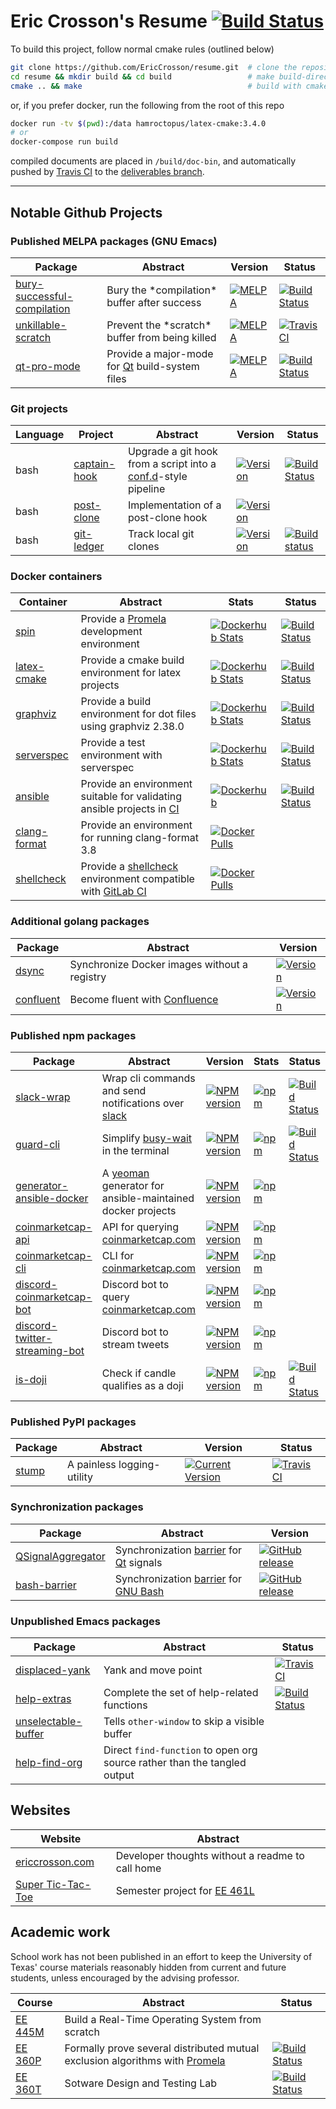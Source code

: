 # Eric Crosson's Resume [![Build Status](https://travis-ci.org/EricCrosson/resume.svg?branch=master)](https://travis-ci.org/EricCrosson/resume)

To build this project, follow normal cmake rules (outlined below)

```sh
git clone https://github.com/EricCrosson/resume.git  # clone the repository
cd resume && mkdir build && cd build                 # make build-directory
cmake .. && make                                     # build with cmake
```

or, if you prefer docker, run the following from the root of this repo

```sh
docker run -tv $(pwd):/data hamroctopus/latex-cmake:3.4.0
# or
docker-compose run build
```

compiled documents are placed in `/build/doc-bin`, and automatically
pushed by [Travis CI] to the [deliverables branch].

  [Travis CI]: https://travis-ci.org/
  [deliverables branch]: https://github.com/EricCrosson/resume/blob/deliverables/resume.pdf

---

## Notable Github Projects

### Published MELPA packages (GNU Emacs)

| Package                                                                                   | Abstract                                         | Version                                                                                                                     | Status                                                                                                                                                            |
|-------------------------------------------------------------------------------------------|--------------------------------------------------|-----------------------------------------------------------------------------------------------------------------------------|-------------------------------------------------------------------------------------------------------------------------------------------------------------------|
| [bury-successful-compilation](https://github.com/EricCrosson/bury-successful-compilation) | Bury the \*compilation\* buffer after success    | [![MELPA](http://melpa.org/packages/bury-successful-compilation-badge.svg)](http://melpa.org/#/bury-successful-compilation) | [![Build Status](https://travis-ci.org/EricCrosson/bury-successful-compilation.svg?branch=master)](https://travis-ci.org/EricCrosson/bury-successful-compilation) |
| [unkillable-scratch](https://github.com/EricCrosson/unkillable-scratch)                   | Prevent the \*scratch\* buffer from being killed | [![MELPA](http://melpa.org/packages/unkillable-scratch-badge.svg)](http://melpa.org/#/unkillable-scratch)                   | [![Travis CI](https://travis-ci.org/EricCrosson/unkillable-scratch.svg?branch=master)](https://travis-ci.org/EricCrosson/unkillable-scratch)                      |
| [qt-pro-mode](https://github.com/EricCrosson/qt-pro-mode)                                 | Provide a major-mode for [Qt] build-system files | [![MELPA](https://melpa.org/packages/qt-pro-mode-badge.svg)](https://melpa.org/#/qt-pro-mode)                               | [![Build Status](https://travis-ci.org/EricCrosson/qt-pro-mode.svg?branch=master)](https://travis-ci.org/EricCrosson/qt-pro-mode)                                 |

  [Qt]: http://qt-project.org

### Git projects

| Language | Project                                              | Abstract                                                                                                             | Version                                                                                                                          | Status                                                                                                                        |
|----------|------------------------------------------------------|----------------------------------------------------------------------------------------------------------------------|----------------------------------------------------------------------------------------------------------------------------------|-------------------------------------------------------------------------------------------------------------------------------|
| bash     | [captain-hook]                                       | Upgrade a git hook from a script into a [conf.d](http://blog.siphos.be/2013/05/the-linux-d-approach/)-style pipeline | [![Version](https://img.shields.io/github/release/git-hook/captain-hook.svg)](https://github.com/git-hook/captain-hook/releases) | [![Build Status](https://travis-ci.org/git-hook/captain-hook.svg?branch=master)](https://travis-ci.org/git-hook/captain-hook) |
| bash     | [post-clone]                                         | Implementation of a post-clone hook                                                                                  | [![Version](https://img.shields.io/github/release/git-hook/post-clone.svg)](https://github.com/git-hook/post-clone/releases)     |                                                                                                                               |
| bash     | [git-ledger](https://github.com/git-hook/git-ledger) | Track local git clones                                                                                               | [![Version](https://img.shields.io/github/tag/git-hook/git-ledger.svg)](https://github.com/git-hook/git-ledger/releases)         | [![Build status](https://travis-ci.org/git-hook/git-ledger.svg?branch=master)](https://travis-ci.org/git-hook/git-ledger)     |

  [captain-hook]: https://github.com/git-hook/captain-hook
  [post-clone]: https://github.com/git-hook/post-clone


### Docker containers

| Container                                                      | Abstract                                                                                               | Stats                                                                                                                                           | Status                                                                                                                                        |
|----------------------------------------------------------------|--------------------------------------------------------------------------------------------------------|-------------------------------------------------------------------------------------------------------------------------------------------------|-----------------------------------------------------------------------------------------------------------------------------------------------|
| [spin]                                                         | Provide a [Promela] development environment                                                            | [![Dockerhub Stats](https://img.shields.io/docker/pulls/hamroctopus/spin.svg)](https://hub.docker.com/r/hamroctopus/spin/)                      | [![Build Status](https://travis-ci.org/EricCrosson/spin.svg?branch=travis-ci)](https://travis-ci.org/EricCrosson/spin)                        |
| [latex-cmake]                                                  | Provide a cmake build environment for latex projects                                                   | [![Dockerhub Stats](https://img.shields.io/docker/pulls/hamroctopus/latex-cmake.svg)](https://hub.docker.com/r/hamroctopus/latex-cmake/)        | [![Build Status](https://travis-ci.org/EricCrosson/latex-cmake.svg?branch=travis-ci)](https://travis-ci.org/EricCrosson/latex-cmake)          |
| [graphviz]                                                     | Provide a build environment for dot files using graphviz 2.38.0                                        | [![Dockerhub Stats](https://img.shields.io/docker/pulls/hamroctopus/graphviz.svg)](https://hub.docker.com/r/hamroctopus/graphviz/)              | [![Build Status](https://travis-ci.org/EricCrosson/graphviz.svg?branch=graphviz)](https://travis-ci.org/EricCrosson/graphviz)                 |
| [serverspec]                                                   | Provide a test environment with serverspec                                                             | [![Dockerhub Stats](https://img.shields.io/docker/pulls/hamroctopus/serverspec.svg)](https://hub.docker.com/r/hamroctopus/serverspec/)          | [![Build Status](https://travis-ci.org/EricCrosson/docker-serverspec.svg?branch=master)](https://travis-ci.org/EricCrosson/docker-serverspec) |
| [ansible]                                                      | Provide an environment suitable for validating ansible projects in [CI]                                | [![Dockerhub](https://img.shields.io/docker/pulls/hamroctopus/ansible.svg)](https://hub.docker.com/r/hamroctopus/ansible/)                      | [![Build Status](https://travis-ci.org/EricCrosson/ansible-docker.svg?branch=master)](https://travis-ci.org/EricCrosson/ansible-docker)       |
| [clang-format]                                                 | Provide an environment for running clang-format 3.8                                                    | [![Docker Pulls](https://img.shields.io/docker/pulls/hamroctopus/clang-format-3.8.svg)](https://hub.docker.com/r/hamroctopus/clang-format-3.8/) |                                                                                                                                               |
| [shellcheck](https://github.com/ericcrosson/docker-shellcheck) | Provide a [shellcheck](https://github.com/koalaman/shellcheck) environment compatible with [GitLab CI] | [![Docker Pulls](https://img.shields.io/docker/pulls/hamroctopus/shellcheck.svg)](https://hub.docker.com/r/hamroctopus/shellcheck/)             |                                                                                                                                               |

  [Promela]: https://en.m.wikipedia.org/wiki/Promela
  [latex-cmake]: https://github.com/ericcrosson/latex-cmake
  [spin]: https://github.com/ericcrosson/spin
  [graphviz]: https://github.com/ericcrosson/graphviz
  [serverspec]: https://github.com/ericcrosson/docker-serverspec
  [clang-format]: https://github.com/EricCrosson/docker-clang-format-3.8
  [GitLab CI]: https://about.gitlab.com/features/gitlab-ci-cd/
  [CI]: https://en.wikipedia.org/wiki/Continuous_integration
  [ansible]: https://github.com/EricCrosson/ansible-docker

### Additional golang packages

| Package     | Abstract                                     | Version                                                                                                              |
|-------------|----------------------------------------------|----------------------------------------------------------------------------------------------------------------------|
| [dsync]     | Synchronize Docker images without a registry | [![Version](https://img.shields.io/github/tag/ericcrosson/dsync.svg)](https://github.com/ericcrosson/dsync/releases) |
| [confluent] | Become fluent with [Confluence]              | [![Version](https://img.shields.io/github/tag/ericcrosson/dsync.svg)](https://github.com/ericcrosson/dsync/releases) |

  [dsync]: https://github.com/ericcrosson/dsync
  [confluent]: https://github.com/ericcrosson/confluent
  [Confluence]: https://www.atlassian.com/software/confluence

### Published npm packages

| Package                                                 | Abstract                                                                               | Version                                                                                                                               | Stats                                                                                                                                  | Status                                                                                                                          |
|---------------------------------------------------------|----------------------------------------------------------------------------------------|---------------------------------------------------------------------------------------------------------------------------------------|----------------------------------------------------------------------------------------------------------------------------------------|---------------------------------------------------------------------------------------------------------------------------------|
| [slack-wrap](https://github.com/EricCrosson/slack-wrap) | Wrap cli commands and send notifications over [slack]                                  | [![NPM version](https://badge.fury.io/js/slack-wrap.svg)](https://npmjs.org/package/slack-wrap)                                       | [![npm](https://img.shields.io/npm/dt/slack-wrap.svg)](https://www.npmjs.com/package/slack-wrap)                                       | [![Build Status](https://travis-ci.org/EricCrosson/slack-wrap.svg?branch=master)](https://travis-ci.org/EricCrosson/slack-wrap) |
| [guard-cli](https://github.com/EricCrosson/guard-cli)   | Simplify [busy-wait] in the terminal                                                   | [![NPM version](https://badge.fury.io/js/guard-cli.svg)](https://npmjs.org/package/guard-cli)                                         | [![npm](https://img.shields.io/npm/dt/guard-cli.svg)](https://www.npmjs.com/package/guard-cli)                                         | [![Build Status](https://travis-ci.org/EricCrosson/guard-cli.svg?branch=master)](https://travis-ci.org/EricCrosson/guard-cli)   |
| [generator-ansible-docker]                              | A [yeoman](https://github.com/yeoman) generator for ansible-maintained docker projects | [![NPM version](https://badge.fury.io/js/generator-ansible-docker.svg)](https://www.npmjs.com/package/generator-ansible-docker)       | [![npm](https://img.shields.io/npm/dt/generator-ansible-docker.svg)](https://www.npmjs.com/package/generator-ansible-docker)           |                                                                                                                                 |
| [coinmarketcap-api]                                     | API for querying [coinmarketcap.com]                                                   | [![NPM version](https://badge.fury.io/js/coinmarketcap-cli-api.svg)](https://npmjs.org/package/coinmarketcap-cli-api)                 | [![npm](https://img.shields.io/npm/dt/coinmarketcap-cli-api.svg)](https://www.npmjs.com/package/coinmarketcap-cli-api)                 |                                                                                                                                 |
| [coinmarketcap-cli]                                     | CLI for [coinmarketcap.com]                                                            | [![NPM version](https://badge.fury.io/js/coinmarketcap-cli.svg)](https://npmjs.org/package/coinmarketcap-cli)                         | [![npm](https://img.shields.io/npm/dt/coinmarketcap-cli.svg)](https://www.npmjs.com/package/coinmarketcap-cli)                         |                                                                                                                                 |
| [discord-coinmarketcap-bot]                             | Discord bot to query [coinmarketcap.com]                                               | [![NPM version](https://badge.fury.io/js/discord-coinmarketcap-bot.svg)](https://npmjs.org/package/discord-coinmarketcap-bot)         | [![npm](https://img.shields.io/npm/dt/discord-coinmarketcap-bot.svg)](https://www.npmjs.com/package/discord-coinmarketcap-bot)         |                                                                                                                                 |
| [discord-twitter-streaming-bot]                         | Discord bot to stream tweets                                                           | [![NPM version](https://badge.fury.io/js/discord-twitter-streaming-bot.svg)](https://npmjs.org/package/discord-twitter-streaming-bot) | [![npm](https://img.shields.io/npm/dt/discord-twitter-streaming-bot.svg)](https://www.npmjs.com/package/discord-twitter-streaming-bot) |                                                                                                                                 |
| [is-doji]                                               | Check if candle qualifies as a doji                                                    | [![NPM version](https://badge.fury.io/js/is-doji.svg)](https://npmjs.org/package/is-doji)                                             | [![npm](https://img.shields.io/npm/dt/is-doji.svg)](https://www.npmjs.com/package/is-doji)                                             | [![Build Status](https://travis-ci.org/EricCrosson/is-doji.svg?branch=master)](https://travis-ci.org/EricCrosson/is-doji)       |

  [coinmarketcap.com]: https://coinmarketcap.com
  [coinmarketcap-api]: https://github.com/EricCrosson/coinmarketcap-api
  [coinmarketcap-cli]: https://github.com/EricCrosson/coinmarketcap-cli
  [discord-coinmarketcap-bot]: https://github.com/EricCrosson/discord-coinmarketcap-bot
  [discord-twitter-streaming-bot]: https://github.com/EricCrosson/discord-twitter-streaming-bot
  [generator-ansible-docker]: https://github.com/EricCrosson/generator-ansible-docker
  [busy-wait]: https://en.m.wikipedia.org/wiki/Busy_waiting
  [slack]: https://slack.com
  [is-doji]: https://github.com/EricCrosson/is-doji

### Published PyPI packages

| Package                                       | Abstract                   | Version                                                                                                | Status                                                                                                             |
|-----------------------------------------------|----------------------------|--------------------------------------------------------------------------------------------------------|--------------------------------------------------------------------------------------------------------------------|
| [stump](https://github.com/EricCrosson/stump) | A painless logging-utility | [![Current Version](https://img.shields.io/pypi/v/stump.svg)](https://pypi.python.org/pypi/stump/0.12) | [![Travis CI](https://travis-ci.org/EricCrosson/stump.svg?branch=master)](https://travis-ci.org/EricCrosson/stump) |

### Synchronization packages

Package|Abstract|Version|
---|---|---|
[QSignalAggregator] | Synchronization [barrier] for [Qt] signals | [![GitHub release](https://img.shields.io/github/release/EricCrosson/QSignalAggregator.svg)](https://github.com/EricCrosson/QSignalAggregator)
[bash-barrier] | Synchronization [barrier] for [GNU Bash] | [![GitHub release](https://img.shields.io/github/release/EricCrosson/bash-barrier.svg)](https://github.com/EricCrosson/bash-barrier)

  [QSignalAggregator]: https://github.com/EricCrosson/QSignalAggregator
  [bash-barrier]: https://github.com/EricCrosson/bash-barrier
  [barrier]: https://en.wikipedia.org/wiki/Barrier_(computer_science)
  [GNU Bash]: https://www.gnu.org/software/bash/


### Unpublished Emacs packages

| Package                                                                   | Abstract                                                                 | Status                                                                                                                 |
|---------------------------------------------------------------------------|--------------------------------------------------------------------------|------------------------------------------------------------------------------------------------------------------------|
| [displaced-yank](https://github.com/EricCrosson/displaced-yank)           | Yank and move point                                                      | [![Travis CI](https://travis-ci.org/EricCrosson/displaced-yank.svg)](https://travis-ci.org/EricCrosson/displaced-yank) |
| [help-extras](https://github.com/EricCrosson/help-extras)                 | Complete the set of help-related functions                               | [![Build Status](https://travis-ci.org/EricCrosson/help-extras.svg)](https://travis-ci.org/EricCrosson/help-extras)    |
| [unselectable-buffer](https://github.com/EricCrosson/unselectable-buffer) | Tells `other-window` to skip a visible buffer                            |                                                                                                                        |
| [help-find-org](https://github.com/EricCrosson/help-find-org)             | Direct `find-function` to open org source rather than the tangled output |                                                                                                                        |


Websites
---------

| Website                                     | Abstract                                         |
|---------------------------------------------|--------------------------------------------------|
| [ericcrosson.com](http://ericcrosson.com)   | Developer thoughts without a readme to call home |
| [Super Tic-Tac-Toe](http://sttt.r2labs.us/) | Semester project for [EE 461L]                   |

Academic work
-------------

School work has not been published in an effort to keep the University of Texas'
course materials reasonably hidden from current and future students, unless
encouraged by the advising professor.

| Course    | Abstract                                                                      | Status                                                                                                                    |
|-----------|-------------------------------------------------------------------------------|---------------------------------------------------------------------------------------------------------------------------|
| [EE 445M] | Build a Real-Time Operating System from scratch                               |                                                                                                                           |
| [EE 360P] | Formally prove several distributed mutual exclusion algorithms with [Promela] | [![Build Status](https://travis-ci.org/stormosson/camelot.svg?branch=develop)](https://travis-ci.org/stormosson/camelot)  |
| [EE 360T] | Sotware Design and Testing Lab                                                | [![Build Status](https://travis-ci.org/EricCrosson/EE-360T.svg?branch=master)](https://travis-ci.org/EricCrosson/EE-360T) |


  [EE 461L]: http://www.ece.utexas.edu/undergraduate/courses/461l
  [EE 445M]: https://github.com/hershic/ee445m-labs
  [EE 360P]: https://github.com/stormosson/camelot
  [EE 360T]: https://github.com/EricCrosson/EE-360T
